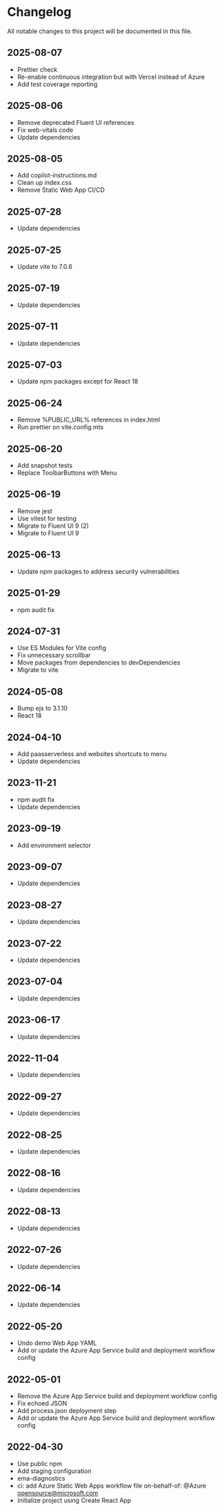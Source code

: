 # Changelog

All notable changes to this project will be documented in this file.

## 2025-08-07
- Prettier check
- Re-enable continuous integration but with Vercel instead of Azure
- Add test coverage reporting

## 2025-08-06
- Remove deprecated Fluent UI references
- Fix web-vitals code
- Update dependencies

## 2025-08-05
- Add copilot-instructions.md
- Clean up index.css
- Remove Static Web App CI/CD

## 2025-07-28
- Update dependencies

## 2025-07-25
- Update vite to 7.0.6

## 2025-07-19
- Update dependencies

## 2025-07-11
- Update dependencies

## 2025-07-03
- Update npm packages except for React 18

## 2025-06-24
- Remove %PUBLIC_URL% references in index.html
- Run prettier on vite.config.mts

## 2025-06-20
- Add snapshot tests
- Replace ToolbarButtons with Menu

## 2025-06-19
- Remove jest
- Use vitest for testing
- Migrate to Fluent UI 9 (2)
- Migrate to Fluent UI 9

## 2025-06-13
- Update npm packages to address security vulnerabilities

## 2025-01-29
- npm audit fix

## 2024-07-31
- Use ES Modules for Vite config
- Fix unnecessary scrollbar
- Move packages from dependencies to devDependencies
- Migrate to vite

## 2024-05-08
- Bump ejs to 3.1.10
- React 18

## 2024-04-10
- Add paasserverless and websites shortcuts to menu
- Update dependencies

## 2023-11-21
- npm audit fix
- Update dependencies

## 2023-09-19
- Add environment selector

## 2023-09-07
- Update dependencies

## 2023-08-27
- Update dependencies

## 2023-07-22
- Update dependencies

## 2023-07-04
- Update dependencies

## 2023-06-17
- Update dependencies

## 2022-11-04
- Update dependencies

## 2022-09-27
- Update dependencies

## 2022-08-25
- Update dependencies

## 2022-08-16
- Update dependencies

## 2022-08-13
- Update dependencies

## 2022-07-26
- Update dependencies

## 2022-06-14
- Update dependencies

## 2022-05-20
- Undo demo Web App YAML
- Add or update the Azure App Service build and deployment workflow config

## 2022-05-01
- Remove the Azure App Service build and deployment workflow config
- Fix echoed JSON
- Add process.json deployment step
- Add or update the Azure App Service build and deployment workflow config

## 2022-04-30
- Use public npm
- Add staging configuration
- ema-diagnostics
- ci: add Azure Static Web Apps workflow file on-behalf-of: @Azure opensource@microsoft.com
- Initialize project using Create React App
